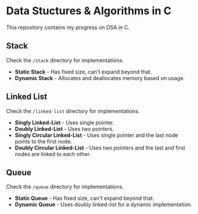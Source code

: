 # Data Stuctures &amp; Algorithms in C
This repository contains my progress on DSA in C.

## Stack
Check the ```/stack``` directory for implementations.
- **Static Stack** - Has fixed size, can't expand beyond that.
- **Dynamic Stack** - Allocates and deallocates memory based on usage.

## Linked List
Check the ```/linked-list``` directory for implementations.
- **Singly Linked-List** - Uses single pointer.
- **Doubly Linked-List** - Uses two pointers.
- **Singly Circular Linked-List** - Uses single pointer and the last node points to the first node.
- **Doubly Circular Linked-List** - Uses two pointers and the last and first nodes are linked to each other.

## Queue
Check the ```/queue``` directory for implementations.
- **Static Queue** - Has fixed size, can't expand beyond that.
- **Dynamic Queue** - Uses doubly linked-list for a dynamic implementation.
